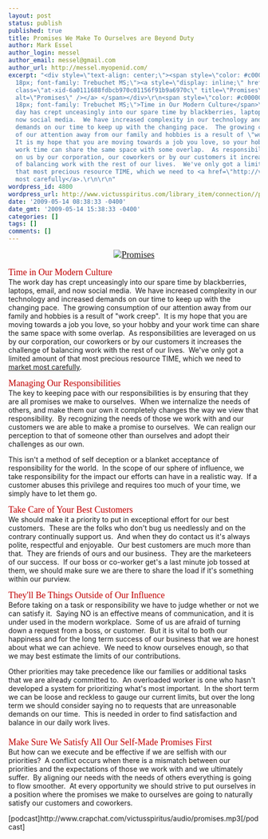 ```yaml
---
layout: post
status: publish
published: true
title: Promises We Make To Ourselves are Beyond Duty
author: Mark Essel
author_login: messel
author_email: messel@gmail.com
author_url: http://messel.myopenid.com/
excerpt: "<div style=\"text-align: center;\"><span style=\"color: #c00000; font-size:
  18px; font-family: Trebuchet MS;\"><a style=\"display: inline;\" href=\"http://www.flickr.com/photos/stage88/\"><img
  class=\"at-xid-6a0111688fdbcb970c01156f91b9a6970c\" title=\"Promises\" src=\"http://messel.typepad.com/.a/6a0111688fdbcb970c01156f91b9a6970c-500wi\"
  alt=\"Promises\" /></a> </span></div>\r\n<span style=\"color: #c00000; font-size:
  18px; font-family: Trebuchet MS;\">Time in Our Modern Culture</span>\r\nThe work
  day has crept unceasingly into our spare time by blackberries, laptops, email, and
  now social media.  We have increased complexity in our technology and increased
  demands on our time to keep up with the changing pace.  The growing consumption
  of our attention away from our family and hobbies is a result of \"work creep\". 
  It is my hope that you are moving towards a job you love, so your hobby and your
  work time can share the same space with some overlap.  As responsibilities are leveraged
  on us by our corporation, our coworkers or by our customers it increases the challenge
  of balancing work with the rest of our lives.  We've only got a limited amount of
  that most precious resource TIME, which we need to <a href=\"http://victusfate.github.io/victusspiritus/uncategorized/2009/02/23/marketing-your-time/\">market
  most carefully</a>.\r\n\r\n"
wordpress_id: 4800
wordpress_url: http://www.victusspiritus.com/library_item/connection//promises-we-make-to-ourselves-are-beyond-duty/
date: '2009-05-14 08:38:33 -0400'
date_gmt: '2009-05-14 15:38:33 -0400'
categories: []
tags: []
comments: []
---
```

<div style="text-align: center;"><span style="color: #c00000; font-size: 18px; font-family: Trebuchet MS;"><a style="display: inline;" href="http://www.flickr.com/photos/stage88/"><img class="at-xid-6a0111688fdbcb970c01156f91b9a6970c" title="Promises" src="http://messel.typepad.com/.a/6a0111688fdbcb970c01156f91b9a6970c-500wi" alt="Promises" /></a> </span></div>
<p><span style="color: #c00000; font-size: 18px; font-family: Trebuchet MS;">Time in Our Modern Culture</span><br />
The work day has crept unceasingly into our spare time by blackberries, laptops, email, and now social media.  We have increased complexity in our technology and increased demands on our time to keep up with the changing pace.  The growing consumption of our attention away from our family and hobbies is a result of "work creep".  It is my hope that you are moving towards a job you love, so your hobby and your work time can share the same space with some overlap.  As responsibilities are leveraged on us by our corporation, our coworkers or by our customers it increases the challenge of balancing work with the rest of our lives.  We've only got a limited amount of that most precious resource TIME, which we need to <a href="http://victusfate.github.io/victusspiritus/uncategorized/2009/02/23/marketing-your-time/">market most carefully</a>.</p>
<p><a id="more"></a><a id="more-4800"></a><span style="color: #c00000; font-size: 18px; font-family: Trebuchet MS;">Managing Our Responsibilities</span><br />
The key to keeping pace with our responsibilities is by ensuring that they are all promises we make to ourselves.  When we internalize the needs of others, and make them our own it completely changes the way we view that responsibility.  By recognizing the needs of those we work with and our customers we are able to make a promise to ourselves.  We can realign our perception to that of someone other than ourselves and adopt their challenges as our own.</p>
<p>This isn't a method of self deception or a blanket acceptance of responsibility for the world.  In the scope of our sphere of influence, we take responsibility for the impact our efforts can have in a realistic way.  If a customer abuses this privilege and requires too much of your time, we simply have to let them go.</p>
<p><span style="color: #c00000; font-size: 18px; font-family: Trebuchet MS;">Take Care of Your Best Customers</span><br />
We should make it a priority to put in exceptional effort for our best customers.  These are the folks who don't bug us needlessly and on the contrary continually support us.  And when they do contact us it's always polite, respectful and enjoyable.  Our best customers are much more than that.  They are friends of ours and our business.  They are the marketeers of our success.  If our boss or co-worker get's a last minute job tossed at them, we should make sure we are there to share the load if it's something within our purview.</p>
<p><span style="color: #c00000; font-size: 18px; font-family: Trebuchet MS;">They'll Be Things Outside of Our Influence<br />
</span>Before taking on a task or responsibility we have to judge whether or not we can satisfy it.  Saying NO is an effective means of communication, and it is under used in the modern workplace.  Some of us are afraid of turning down a request from a boss, or customer.  But it is vital to both our happiness and for the long term success of our business that we are honest about what we can achieve.  We need to know ourselves enough, so that we may best estimate the limits of our contributions.</p>
<p>Other priorities may take precedence like our families or additional tasks that we are already committed to.  An overloaded worker is one who hasn't developed a system for prioritizing what's most important.  In the short term we can be loose and reckless to gauge our current limits, but over the long term we should consider saying no to requests that are unreasonable demands on our time.  This is needed in order to find satisfaction and balance in our daily work lives.<br />
<span style="color: #c00000; font-size: 18px; font-family: Trebuchet MS;"><br />
Make Sure We Satisfy All Our Self-Made Promises First<br />
</span>But how can we execute and be effective if we are selfish with our priorities?  A conflict occurs when there is a mismatch between our priorities and the expectations of those we work with and we ultimately suffer.  By aligning our needs with the needs of others everything is going to flow smoother.  At every opportunity we should strive to put ourselves in a position where the promises we make to ourselves are going to naturally satisfy our customers and coworkers.</p>
<p>[podcast]http://www.crapchat.com/victusspiritus/audio/promises.mp3[/podcast]</p>
<p><span class="at-xid-6a0111688fdbcb970c01157087b485970b"><a href="http://messel.typepad.com/files/promises.mp3"><br />
</a></span></p>
